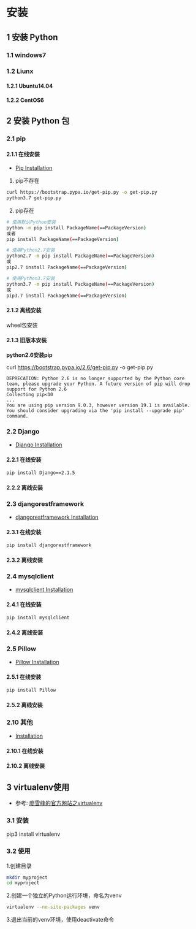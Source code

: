 # 安装

## 1 安装 Python

### 1.1 windows7

### 1.2 Liunx

#### 1.2.1 Ubuntu14.04

#### 1.2.2 CentOS6

## 2 安装 Python 包

### 2.1 pip

#### 2.1.1 在线安装

* [Pip Installation](https://pip.pypa.io/en/stable/installing/)

1. pip不存在

```bash
curl https://bootstrap.pypa.io/get-pip.py -o get-pip.py
python3.7 get-pip.py
```

2. pip存在

```bash
# 使用默认Python安装
python -m pip install PackageName(==PackageVersion)
或者
pip install PackageName(==PackageVersion)

# 使用Python2.7安装
python2.7 -m pip install PackageName(==PackageVersion)
或
pip2.7 install PackageName(==PackageVersion)

# 使用Python3.7安装
python3.7 -m pip install PackageName(==PackageVersion)
或
pip3.7 install PackageName(==PackageVersion)
```

#### 2.1.2 离线安装

wheel包安装

#### 2.1.3 旧版本安装

**python2.6安装pip**

curl https://bootstrap.pypa.io/2.6/get-pip.py -o get-pip.py
```
DEPRECATION: Python 2.6 is no longer supported by the Python core team, please upgrade your Python. A future version of pip will drop support for Python 2.6
Collecting pip<10
...
You are using pip version 9.0.3, however version 19.1 is available.
You should consider upgrading via the 'pip install --upgrade pip' command.
```

### 2.2 Django

* [Django Installation](https://www.djangoproject.com/download/)

#### 2.2.1 在线安装

```bash
pip install Django==2.1.5
```

#### 2.2.2 离线安装

### 2.3 djangorestframework

* [djangorestframework Installation](https://www.django-rest-framework.org/#installation)

#### 2.3.1 在线安装

```bash
pip install djangorestframework
```

#### 2.3.2 离线安装

### 2.4 mysqlclient

* [mysqlclient Installation](https://pypi.org/project/mysqlclient/)

#### 2.4.1 在线安装

```bash
pip install mysqlclient
```

#### 2.4.2 离线安装

### 2.5 Pillow

* [Pillow Installation](https://pillow.readthedocs.io/en/latest/installation.html)

#### 2.5.1 在线安装

```bash
pip install Pillow
```

#### 2.5.2 离线安装

### 2.10 其他

* [Installation]()

#### 2.10.1 在线安装

#### 2.10.2 离线安装

## 3 virtualenv使用

* 参考: [廖雪峰的官方网站之virtualenv](https://www.liaoxuefeng.com/wiki/0014316089557264a6b348958f449949df42a6d3a2e542c000/001432712108300322c61f256c74803b43bfd65c6f8d0d0000)

### 3.1 安装

pip3 install virtualenv

### 3.2 使用

1.创建目录
```bash
mkdir myproject
cd myproject
```
2.创建一个独立的Python运行环境，命名为venv
```bash
virtualenv --no-site-packages venv
```
3.退出当前的venv环境，使用deactivate命令

